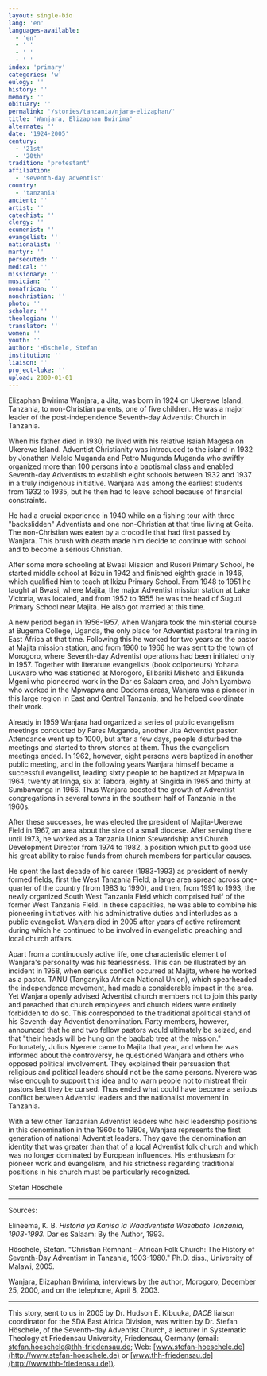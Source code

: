 ```yaml
---
layout: single-bio
lang: 'en'
languages-available:
  - 'en'
  - ' '
  - ' '
  - ' '
index: 'primary'
categories: 'w'
eulogy: ''
history: ''
memory: ''
obituary: ''
permalink: '/stories/tanzania/njara-elizaphan/'
title: 'Wanjara, Elizaphan Bwirima'
alternate: ''
date: '1924-2005'
century:
  - '21st'
  - '20th'
tradition: 'protestant'
affiliation:
  - 'seventh-day adventist'
country:
  - 'tanzania'
ancient: ''
artist: ''
catechist: ''
clergy: ''
ecumenist: ''
evangelist: ''
nationalist: ''
martyr: ''
persecuted: ''
medical: ''
missionary: ''
musician: ''
nonafrican: ''
nonchristian: ''
photo: ''
scholar: ''
theologian: ''
translator: ''
women: ''
youth: ''
author: 'Höschele, Stefan'
institution: ''
liaison: ''
project-luke: ''
upload: 2000-01-01
---
```



Elizaphan Bwirima Wanjara, a Jita, was born in 1924 on Ukerewe Island, Tanzania, to non-Christian parents, one of five children. He was a major leader of the post-independence Seventh-day Adventist Church in Tanzania.

When his father died in 1930, he lived with his relative Isaiah Magesa on Ukerewe Island. Adventist Christianity was introduced to the island in 1932 by Jonathan Malelo Muganda and Petro Mugunda Muganda who swiftly organized more than 100 persons into a baptismal class and enabled Seventh-day Adventists to establish eight schools between 1932 and 1937 in a truly indigenous initiative. Wanjara was among the earliest students from 1932 to 1935, but he then had to leave school because of financial constraints.

He had a crucial experience in 1940 while on a fishing tour with three "backslidden" Adventists and one non-Christian at that time living at Geita. The non-Christian was eaten by a crocodile that had first passed by Wanjara. This brush with death made him decide to continue with school and to become a serious Christian.

After some more schooling at Bwasi Mission and Rusori Primary School, he started middle school at Ikizu in 1942 and finished eighth grade in 1946, which qualified him to teach at Ikizu Primary School. From 1948 to 1951 he taught at Bwasi, where Majita, the major Adventist mission station at Lake Victoria, was located, and from 1952 to 1955 he was the head of Suguti Primary School near Majita. He also got married at this time.

A new period began in 1956-1957, when Wanjara took the ministerial course at Bugema College, Uganda, the only place for Adventist pastoral training in East Africa at that time. Following this he worked for two years as the pastor at Majita mission station, and from 1960 to 1966 he was sent to the town of Morogoro, where Seventh-day Adventist operations had been initiated only in 1957. Together with literature evangelists (book colporteurs) Yohana Lukwaro who was stationed at Morogoro, Elibariki Misheto and Elikunda Mgeni who pioneered work in the Dar es Salaam area, and John Lyambwa who worked in the Mpwapwa and Dodoma areas, Wanjara was a pioneer in this large region in East and Central Tanzania, and he helped coordinate their work.

Already in 1959 Wanjara had organized a series of public evangelism meetings conducted by Fares Muganda, another Jita Adventist pastor. Attendance went up to 1000, but after a few days, people disturbed the meetings and started to throw stones at them. Thus the evangelism meetings ended. In 1962, however, eight persons were baptized in another public meeting, and in the following years Wanjara himself became a successful evangelist, leading sixty people to be baptized at Mpapwa in 1964, twenty at Iringa, six at Tabora, eighty at Singida in 1965 and thirty at Sumbawanga in 1966. Thus Wanjara boosted the growth of Adventist congregations in several towns in the southern half of Tanzania in the 1960s.

After these successes, he was elected the president of Majita-Ukerewe Field in 1967, an area about the size of a small diocese. After serving there until 1973, he worked as a Tanzania Union Stewardship and Church Development Director from 1974 to 1982, a position which put to good use his great ability to raise funds from church members for particular causes.

He spent the last decade of his career (1983-1993) as president of newly formed fields, first the West Tanzania Field, a large area spread across one-quarter of the country (from 1983 to 1990), and then, from 1991 to 1993, the newly organized South West Tanzania Field which comprised half of the former West Tanzania Field. In these capacities, he was able to combine his pioneering initiatives with his administrative duties and interludes as a public evangelist. Wanjara died in 2005 after years of active retirement during which he continued to be involved in evangelistic preaching and local church affairs.

Apart from a continuously active life, one characteristic element of Wanjara's personality was his fearlessness. This can be illustrated by an incident in 1958, when serious conflict occurred at Majita, where he worked as a pastor. TANU (Tanganyika African National Union), which spearheaded the independence movement, had made a considerable impact in the area. Yet Wanjara openly advised Adventist church members not to join this party and preached that church employees and church elders were entirely forbidden to do so. This corresponded to the traditional apolitical stand of his Seventh-day Adventist denomination. Party members, however, announced that he and two fellow pastors would ultimately be seized, and that "their heads will be hung on the baobab tree at the mission." Fortunately, Julius Nyerere came to Majita that year, and when he was informed about the controversy, he questioned Wanjara and others who opposed political involvement. They explained their persuasion that religious and political leaders should not be the same persons. Nyerere was wise enough to support this idea and to warn people not to mistreat their pastors lest they be cursed. Thus ended what could have become a serious conflict between Adventist leaders and the nationalist movement in Tanzania.

With a few other Tanzanian Adventist leaders who held leadership positions in this denomination in the 1960s to 1980s, Wanjara represents the first generation of national Adventist leaders. They gave the denomination an identity that was greater than that of a local Adventist folk church and which was no longer dominated by European influences. His enthusiasm for pioneer work and evangelism, and his strictness regarding traditional positions in his church must be particularly recognized.

Stefan Höschele

---

Sources:

Elineema, K. B. *Historia ya Kanisa la Waadventista Wasabato Tanzania, 1903-1993.* Dar es Salaam: By the Author, 1993.

Höschele, Stefan. "Christian Remnant - African Folk Church: The History of Seventh-Day Adventism in Tanzania, 1903-1980." Ph.D. diss., University of Malawi, 2005.

Wanjara, Elizaphan Bwirima, interviews by the author, Morogoro, December 25, 2000, and on the telephone, April 8, 2003.

---

This story, sent to us in 2005 by Dr. Hudson E. Kibuuka, *DACB* liaison coordinator for the SDA East Africa Division, was written by Dr. Stefan Höschele, of the Seventh-day Adventist Church, a lecturer in Systematic Theology at Friedensau University, Friedensau, Germany (email: [stefan.hoeschele@thh-friedensau.de](mailto:stefan.hoeschele@thh-friedensau.de); Web: [www.stefan-hoeschele.de](http://www.stefan-hoeschele.de) or [www.thh-friedensau.de](http://www.thh-friedensau.de)).